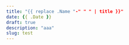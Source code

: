 ```yaml
---
title: "{{ replace .Name "-" " " | title }}"
date: {{ .Date }}
draft: true
description: "aaa"
slug: test
---
```


